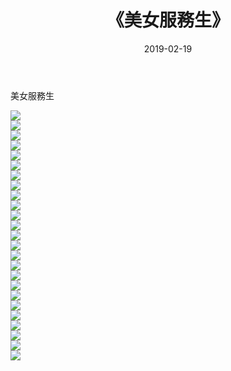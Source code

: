 ﻿---
layout: post
title:  《美女服務生》
date:   2019-02-19
img: http://pic.660000.xyz/1:/唯美/2019/美女服務生/000.jpg
categories: [美女, 清纯, 唯美]
---

美女服務生

  ![](http://pic.660000.xyz/1:/唯美/2019/美女服務生/001.jpg) <br> ![](http://pic.660000.xyz/1:/唯美/2019/美女服務生/002.jpg) <br> ![](http://pic.660000.xyz/1:/唯美/2019/美女服務生/003.jpg) <br> ![](http://pic.660000.xyz/1:/唯美/2019/美女服務生/004.jpg) <br> ![](http://pic.660000.xyz/1:/唯美/2019/美女服務生/005.jpg) <br> ![](http://pic.660000.xyz/1:/唯美/2019/美女服務生/006.jpg) <br> ![](http://pic.660000.xyz/1:/唯美/2019/美女服務生/007.jpg) <br> ![](http://pic.660000.xyz/1:/唯美/2019/美女服務生/008.jpg) <br> ![](http://pic.660000.xyz/1:/唯美/2019/美女服務生/009.jpg) <br> ![](http://pic.660000.xyz/1:/唯美/2019/美女服務生/010.jpg) <br> ![](http://pic.660000.xyz/1:/唯美/2019/美女服務生/011.jpg) <br> ![](http://pic.660000.xyz/1:/唯美/2019/美女服務生/012.jpg) <br> ![](http://pic.660000.xyz/1:/唯美/2019/美女服務生/013.jpg) <br> ![](http://pic.660000.xyz/1:/唯美/2019/美女服務生/014.jpg) <br> ![](http://pic.660000.xyz/1:/唯美/2019/美女服務生/015.jpg) <br> ![](http://pic.660000.xyz/1:/唯美/2019/美女服務生/016.jpg) <br> ![](http://pic.660000.xyz/1:/唯美/2019/美女服務生/017.jpg) <br> ![](http://pic.660000.xyz/1:/唯美/2019/美女服務生/018.jpg) <br> ![](http://pic.660000.xyz/1:/唯美/2019/美女服務生/019.jpg) <br> ![](http://pic.660000.xyz/1:/唯美/2019/美女服務生/020.jpg) <br> ![](http://pic.660000.xyz/1:/唯美/2019/美女服務生/021.jpg) <br> ![](http://pic.660000.xyz/1:/唯美/2019/美女服務生/022.jpg) <br> ![](http://pic.660000.xyz/1:/唯美/2019/美女服務生/023.jpg) <br> ![](http://pic.660000.xyz/1:/唯美/2019/美女服務生/024.jpg) <br> ![](http://pic.660000.xyz/1:/唯美/2019/美女服務生/025.jpg) <br>